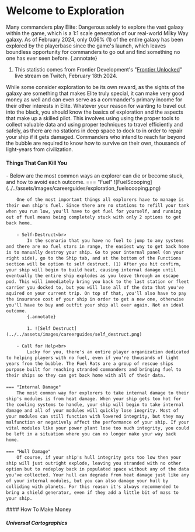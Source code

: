 # Welcome to Exploration

Many commanders play Elite: Dangerous solely to explore the vast galaxy within the game, which is a 1:1 scale generation of our real-world Milky Way galaxy. As of February 2024, only 0.06% (1) of the entire galaxy has been explored by the playerbase since the game's launch, which leaves boundless opportunity for commanders to go out and find something no one has ever seen before. 
{.annotate}

1. This statistic comes from Frontier Development's "[Frontier Unlocked](https://www.twitch.tv/videos/2077109805?collection=Ha-dA50GsBcvDw&t=00h04m05s)" live stream on Twitch, February 18th 2024.

While some consider exploration to be its own reward, as the sights of the galaxy are something that makes Elite truly special, it can make very good money as well and can even serve as a commander's primary income for their other interests in Elite. Whatever your reason for wanting to travel out into the black, you should know the basics of exploration and the aspects that make up a skilled pilot. This involves using using the proper tools to collect valuable data and using proper techniques to travel efficiently and safely, as there are no stations in deep space to dock to in order to repair your ship if it gets damaged. Commanders who intend to reach far beyond the bubble are required to know how to survive on their own, thousands of light-years from civilization.

#### Things That Can Kill You

<div class="grid cards" markdown>
- 
    Below are the most common ways an explorer can die or become stuck, and how to avoid each outcome.
    === "Fuel"
        ![FuelScooping](../../assets/images/careerguides/exploration_fuelscooping.png)

        One of the most important things all explorers have to manage is their own ship's fuel. Since there are no stations to refill your tank when you run low, you'll have to get fuel for yourself, and running out of fuel means being completely stuck with only 2 options to get back home.

        - Self-Destruct<br>
            In the scenario that you have no fuel to jump to any systems and there are no fuel stars in range, the easiest way to get back home is to manually destroy your ship. Go to your internal panel (on your right side), go to the Ship tab, and at the bottom of the Functions section will be option to self destruct. (1) After you hit confirm, your ship will begin to build heat, causing internal damage until eventually the entire ship explodes as you leave through an escape pod. This will immediately bring you back to the last station or fleet carrier you docked to, but you will lose all of the data that you've aquired on your current trip. On top of that, you'll also have to pay the insurance cost of your ship in order to get a new one, otherwise you'll have to buy and outfit your ship all over again. Not an ideal outcome.
            {.annotate}

            1. ![Self Destruct](../../assets/images/careerguides/self_destruct.png)
        
        - Call for Help<br>
            Lucky for you, there's an entire player organization dedicated to helping players with no fuel, even if you're thousands of light years from the bubble. The Fuel Rats are a group of rescue ships purpose built for reaching stranded commanders and bringing fuel to their ships so they can get back home with all of their data.
        
    === "Internal Damage"
        The most common way for explorers to take internal damage to their ship's modules is from heat damage. When your ship gets too hot for the cooling systems to handle, your ship will begin to take internal damage and all of your modules will quickly lose inegrity. Most of your modules can still function with lowered integrity, but they may malfunction or negatively affect the performance of your ship. If your vital modules like your power plant lose too much integrity, you could be left in a situation where you can no longer make your way back home.

    === "Hull Damage"
        Of course, if your ship's hull integrity gets too low then your ship will just outright explode, leaving you stranded with no other option but to redeploy back in populated space without any of the data you've collected. Your hull can degrade from heat damage just like any of your internal modules, but you can also damage your hull by colliding with planets. For this reason it's always recommended to bring a shield generator, even if they add a little bit of mass to your ship.
</div>
#### How To Make Money

##### Universal Cartographics